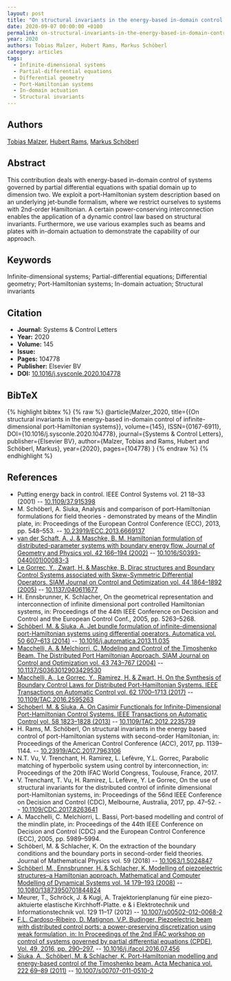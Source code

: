 ```yaml
---
layout: post
title: "On structural invariants in the energy-based in-domain control of infinite-dimensional port-Hamiltonian systems"
date: 2020-09-07 00:00:00 +0100
permalink: on-structural-invariants-in-the-energy-based-in-domain-control-of-infinite-dimensional-port-hamiltonian-systems
year: 2020
authors: Tobias Malzer, Hubert Rams, Markus Schöberl
category: articles
tags:
  - Infinite-dimensional systems
  - Partial-differential equations
  - Differential geometry
  - Port-Hamiltonian systems
  - In-domain actuation
  - Structural invariants
---
```

 
## Authors
[Tobias Malzer](authors/tobias_malzer), [Hubert Rams](authors/hubert_rams), [Markus Schöberl](authors/markus_schoberl)
 
## Abstract
This contribution deals with energy-based in-domain control of systems governed by partial differential equations with spatial domain up to dimension two. We exploit a port-Hamiltonian system description based on an underlying jet-bundle formalism, where we restrict ourselves to systems with 2nd-order Hamiltonian. A certain power-conserving interconnection enables the application of a dynamic control law based on structural invariants. Furthermore, we use various examples such as beams and plates with in-domain actuation to demonstrate the capability of our approach.
 
## Keywords
Infinite-dimensional systems; Partial-differential equations; Differential geometry; Port-Hamiltonian systems; In-domain actuation; Structural invariants
 
## Citation
- **Journal:** Systems &amp; Control Letters
- **Year:** 2020
- **Volume:** 145
- **Issue:** 
- **Pages:** 104778
- **Publisher:** Elsevier BV
- **DOI:** [10.1016/j.sysconle.2020.104778](https://doi.org/10.1016/j.sysconle.2020.104778)
 
## BibTeX
{% highlight bibtex %}
{% raw %}
@article{Malzer_2020,
  title={{On structural invariants in the energy-based in-domain control of infinite-dimensional port-Hamiltonian systems}},
  volume={145},
  ISSN={0167-6911},
  DOI={10.1016/j.sysconle.2020.104778},
  journal={Systems &amp; Control Letters},
  publisher={Elsevier BV},
  author={Malzer, Tobias and Rams, Hubert and Schöberl, Markus},
  year={2020},
  pages={104778}
}
{% endraw %}
{% endhighlight %}
 
## References
- Putting energy back in control. IEEE Control Systems vol. 21 18–33 (2001) -- [10.1109/37.915398](https://doi.org/10.1109/37.915398)
- M. Schöberl, A. Siuka, Analysis and comparison of port-Hamiltonian formulations for field theories - demonstrated by means of the Mindlin plate, in: Proceedings of the European Control Conference (ECC), 2013, pp. 548–553. -- [10.23919/ECC.2013.6669137](https://doi.org/10.23919/ECC.2013.6669137)
- [van der Schaft, A. J. & Maschke, B. M. Hamiltonian formulation of distributed-parameter systems with boundary energy flow. Journal of Geometry and Physics vol. 42 166–194 (2002)](hamiltonian-formulation-of-distributed-parameter-systems-with-boundary-energy-flow) -- [10.1016/S0393-0440(01)00083-3](https://doi.org/10.1016/S0393-0440(01)00083-3)
- [Le Gorrec, Y., Zwart, H. & Maschke, B. Dirac structures and Boundary Control Systems associated with Skew-Symmetric Differential Operators. SIAM Journal on Control and Optimization vol. 44 1864–1892 (2005)](dirac-structures-and-boundary-control-systems-associated-with-skew-symmetric-differential-operators) -- [10.1137/040611677](https://doi.org/10.1137/040611677)
- H. Ennsbrunner, K. Schlacher, On the geometrical representation and interconnection of infinite dimensional port controlled Hamiltonian systems, in: Proceedings of the 44th IEEE Conference on Decision and Control and the European Control Conf., 2005, pp. 5263–5268.
- [Schöberl, M. & Siuka, A. Jet bundle formulation of infinite-dimensional port-Hamiltonian systems using differential operators. Automatica vol. 50 607–613 (2014)](jet-bundle-formulation-of-infinite-dimensional-port-hamiltonian-systems-using-differential-operators) -- [10.1016/j.automatica.2013.11.035](https://doi.org/10.1016/j.automatica.2013.11.035)
- [Macchelli, A. & Melchiorri, C. Modeling and Control of the Timoshenko Beam. The Distributed Port Hamiltonian Approach. SIAM Journal on Control and Optimization vol. 43 743–767 (2004)](modeling-and-control-of-the-timoshenko-beam-the-distributed-port-hamiltonian-approach) -- [10.1137/S0363012903429530](https://doi.org/10.1137/S0363012903429530)
- [Macchelli, A., Le Gorrec, Y., Ramirez, H. & Zwart, H. On the Synthesis of Boundary Control Laws for Distributed Port-Hamiltonian Systems. IEEE Transactions on Automatic Control vol. 62 1700–1713 (2017)](on-the-synthesis-of-boundary-control-laws-for-distributed-port-hamiltonian-systems) -- [10.1109/TAC.2016.2595263](https://doi.org/10.1109/TAC.2016.2595263)
- [Schoberl, M. & Siuka, A. On Casimir Functionals for Infinite-Dimensional Port-Hamiltonian Control Systems. IEEE Transactions on Automatic Control vol. 58 1823–1828 (2013)](on-casimir-functionals-for-infinite-dimensional-port-hamiltonian-control-systems) -- [10.1109/TAC.2012.2235739](https://doi.org/10.1109/TAC.2012.2235739)
- H. Rams, M. Schöberl, On structural invariants in the energy based control of port-Hamiltonian systems with second-order Hamiltonian, in: Proceedings of the American Control Conference (ACC), 2017, pp. 1139–1144. -- [10.23919/ACC.2017.7963106](https://doi.org/10.23919/ACC.2017.7963106)
- N.T. Vu, V. Trenchant, H. Ramirez, L. Lefèvre, Y.L. Gorrec, Parabolic matching of hyperbolic system using control by interconnection, in: Proceedings of the 20th IFAC World Congress, Toulouse, France, 2017.
- V. Trenchant, T. Vu, H. Ramirez, L. Lefèvre, Y. Le Gorrec, On the use of structural invariants for the distributed control of infinite dimensional port-Hamiltonian systems, in: Proceedings of the 56nd IEEE Conference on Decision and Control (CDC), Melbourne, Australia, 2017, pp. 47–52. -- [10.1109/CDC.2017.8263641](https://doi.org/10.1109/CDC.2017.8263641)
- A. Macchelli, C. Melchiorri, L. Bassi, Port-based modelling and control of the mindlin plate, in: Proceedings of the 44th IEEE Conference on Decision and Control (CDC) and the European Control Conference (ECC), 2005, pp. 5989–5994.
- Schöberl, M. & Schlacher, K. On the extraction of the boundary conditions and the boundary ports in second-order field theories. Journal of Mathematical Physics vol. 59 (2018) -- [10.1063/1.5024847](https://doi.org/10.1063/1.5024847)
- [Schöberl, M., Ennsbrunner, H. & Schlacher, K. Modelling of piezoelectric structures–a Hamiltonian approach. Mathematical and Computer Modelling of Dynamical Systems vol. 14 179–193 (2008)](modelling-of-piezoelectric-structures-a-hamiltonian-approach) -- [10.1080/13873950701844824](https://doi.org/10.1080/13873950701844824)
- Meurer, T., Schröck, J. & Kugi, A. Trajektorienplanung für eine piezo-aktuierte elastische Kirchhoff-Platte. e &amp; i Elektrotechnik und Informationstechnik vol. 129 11–17 (2012) -- [10.1007/s00502-012-0068-2](https://doi.org/10.1007/s00502-012-0068-2)
- [F.L. Cardoso-Ribeiro, D. Matignon, V.P. Budinger, Piezoelectric beam with distributed control ports: a power-preserving discretization using weak formulation, in: In Proceedings of the 2nd IFAC workshop on control of systems governed by partial differential equations (CPDE), Vol. 49, 2016, pp. 290–297.](piezoelectric-beam-with-distributed-control-ports-a-power-preserving-discretization-using-weak-formulation) -- [10.1016/j.ifacol.2016.07.456](https://doi.org/10.1016/j.ifacol.2016.07.456)
- [Siuka, A., Schöberl, M. & Schlacher, K. Port-Hamiltonian modelling and energy-based control of the Timoshenko beam. Acta Mechanica vol. 222 69–89 (2011)](port-hamiltonian-modelling-and-energy-based-control-of-the-timoshenko-beam) -- [10.1007/s00707-011-0510-2](https://doi.org/10.1007/s00707-011-0510-2)

